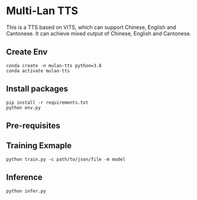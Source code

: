 # Multi-Lan TTS
This is a TTS based on VITS, which can support Chinese, English and Cantonese. It can achieve mixed output of Chinese, English and Cantonese.

## Create Env

```
conda create -n mulan-tts python=3.8
conda activate mulan-tts
```

## Install packages

```
pip install -r requirements.txt
python env.py
```

## Pre-requisites


## Training Exmaple
```
python train.py -c path/to/json/file -m model
```

## Inference

```
python infer.py
```

